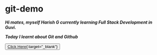 # git-demo

***Hi mates, myself Harish G currently learning Full Stack Development in Guvi.***

***Today I learnt about Git and Github***

<button>[Click Here](https://www.google.com){:target=”_blank”}</button>